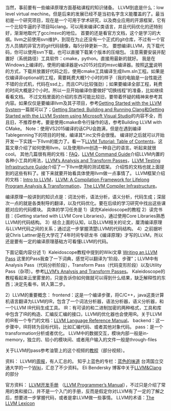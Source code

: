 当然，事前要有一些编译原理方面基础课程的知识储备。
LLVM到底是什么：low level virtual mechine。但是后来的发展已经不是当初名字含义能覆盖的了。最当初是一个研究项目，现在是一个可用于学术研究，以及商业应用的开源框架，它有一个比较牛逼的子项目叫clang，可以用来编译C类语言，并且代码优化的还特别好，渐渐地取代了gcc/msvc的地位。
首要的还是看官方文档，这个是学习的大纲。llvm之前使用svn维护，到现在为止还没有一个正式的git仓库，不过有一个官方人员搞的非官方的git代码镜像，每5分钟更新一次。
要想编译LLVM，先下载代码，你可以使用svn下载，也可以直接下载某个版本的压缩包。
注意需要安装并配置好（系统路径）工具软件：cmake，python。直接用最新的就好。
我是在Windows上编译的，使用的编译器是vs2015对应的msvc编译器。按照[这里](http://clang.llvm.org/get_started.html)说明的方式，下载并放置好代码之后，使用cmake工具编译生成llvm.sln工程。如果是仅编译非optional的工程，需要耗费大概1个小时的样子（我的电脑是一台性能还不错的台式机，代码在ssd上，而且CPU比较强劲）；如果要编译全部工程，耗费的时间大概是2个小时。所以一旦开始编译你要做好“切换线程”的准备，比如继续看看文档。
不过文档里面的介绍的东西可能比较旧，要带着怀疑的精神来参考其内容。如果仅仅是要编译llvm及其子项目，参考[Getting Started with the LLVM System](http://llvm.org/docs/GettingStarted.html)一篇就可以了；[Getting Started: Building and Running Clang和Getting Started with the LLVM System using Microsoft Visual Studio](https://llvm.org/docs/GettingStartedVS.html)的内容不全，而且旧，不推荐参考。要是使用cmake命令行操作的话，参考Building LLVM with CMake。
Note：使用VS2015编译的话CPU会跑满，但是在遇到编译Tablegenning下的项目的时候，编译其*.inc文件会很慢。
编译好之后就可以开始开发一下实践一下llvm的能力了。看一下[LLVM Tutorial: Table of Contents](http://llvm.org/docs/tutorial/index.html)，这篇文章介绍了如何使用llvm，以及使用llvm创造一种自己的语言。听起来就很cool。
其他几篇很有用的文档：[FAQ](http://llvm.org/docs/FAQ.html)，[LLVM Command Guide](http://llvm.org/docs/CommandGuide/index.html)介绍LLVM内置的各种小工具的用法，[LLVM’s Analysis and Transform Passes](http://llvm.org/docs/Passes.html)，[LLVM Testing Infrastructure Guide](http://llvm.org/docs/TestingGuide.html)介绍了一下llvm使用的测试框架。
介绍性的文档也就上面提到的这些有料了。接下来就要开始看具体使用llvm做一点事情了。
LLVM框架介绍的文档：[Intro to LLVM](http://www.aosabook.org/en/llvm.html)，[LLVM: A Compilation Framework for Lifelong Program Analysis & Transformation](http://llvm.org/pubs/2004-01-30-CGO-LLVM.html)，[The LLVM Compiler Infrastructure](http://llvm.org/pubs/)。

编译原理一般讲到的知识点是：词法分析，语法分析，语义分析，代码生成；深层次一点的就是各类制导的翻译，以及代码优化。要在后续的学习研究中找出这些课题对应的代码模块。
具体的学习任务是
1）读完Kaleidoscope的教程
2）读完书目：《Getting started with LLVM Core Libraries》，通过使用Core Libraries熟悉LLVM的代码结构。
3）结合上面的认知，以及LLVM相关的论文，厘清编译原理与LLVM代码之间的关系；通过这一步掌握清楚LLVM的代码结构。
4）之前据听说Chris Lattner是在大学花了4年时间专研龙书《编译原理》才写的LLVM，所以还是要有一定的编译原理基础方可看懂LLVM的代码。

下面记载内容分述
1）Kaleidoscope教程中提到的Wiki文章
[Writing an LLVM Pass](http://llvm.org/docs/WritingAnLLVMPass.html)   这里的Pass我查了一下词典，感觉可以翻译为“阶段、步骤”；LLVM中有Analysis Pass（代码分析阶段），Transform Pass（代码变形阶段）以及Utility Pass（杂项）。参考[LLVM’s Analysis and Transform Passes](http://llvm.org/docs/Passes.html)。
Kaleidoscope的教程看起来云里雾里的，只是告诉你如何做就可以得到什么结果，缺乏解释性的东西；决定先看书，转入第二步。

2）LLVM的重要概念：
frontend：这是一个编译步骤，将C/C++，java这类计算机语言翻译为LLVM的IR，包含了一个词法分析器，语法分析器，语义分析器，和一个LLVM IR代码生成工具。
IR：有可读的和二进制加密的两种格式，工具和库中包含了IR的构造、汇编反汇编的接口，LLVM的优化器也会使用IR。关于LLVM的IR有一个专门的文档：[LLVM Language Reference Manual](http://llvm.org/docs/LangRef.html)。
backend：这一步骤中，IR将转为目标代码，比如汇编代码、或者其他对象代码。
pass：是一个transformation分析或者优化。
LLVM中的数据交互，模块内部一般是in-memory，独立的、较小的模块间、或者用户输入的文件一般是through-files

关于LLVM的pass参考油管上的这个视频的[教程](https://www.youtube.com/channel/UCO4qrmuvmG-fwjsQCYlOyKQ/videos)（部分视频）。







资料：
LLVM的[周报](http://llvmweekly.org/)，有人汇总的。
知乎上蓝色的专栏：[蓝色的味道](https://zhuanlan.zhihu.com/frozengene)
台湾国立交通大学的一个[Wiki](https://people.cs.nctu.edu.tw/~chenwj/dokuwiki/doku.php?id=llvm)，汇总了不少资料。
Eli Bendersky 博客中关于[LLVM&Clang](https://eli.thegreenplace.net/tag/llvm-clang)的部分



官方资料：
[LLVM开发手册](http://www.llvm.org/docs/ProgrammersManual.html) （[LLVM Programmer’s Manual](http://llvm.org/docs/ProgrammersManual.html)），不过只是介绍了常用的类和接口，并不是一个入门的手册，反而是假定你对LLVM有了一定的了解之后，想要进一步掌握代码，或者是拿LLVM做一些事情。
LLVM的术语：[The LLVM Lexicon](http://www.llvm.org/docs/Lexicon.html)
